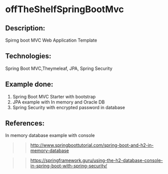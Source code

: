 # offTheShelfSpringBootMvc

## Description:

Spirng boot MVC Web Application Template

## Technologies:

Spring Boot MVC,Theymeleaf, JPA, Spring Security


## Example done:

1) Spring Boot MVC Starter with bootstrap
2) JPA example with In memory and Oracle DB
3) Spring Security with encrypted password in database 




## References:

In memory database example with console

>> http://www.springboottutorial.com/spring-boot-and-h2-in-memory-database

>> https://springframework.guru/using-the-h2-database-console-in-spring-boot-with-spring-security/




